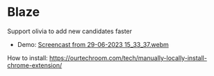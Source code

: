 # Blaze
Support olivia to add new candidates faster
* Demo:
[Screencast from 29-06-2023 15_33_37.webm](https://github.com/prd-hieu-nguyen-minh/Blaze/assets/88540016/7e63d97b-1511-4ced-8aaf-2c84783aca68)

How to install: https://ourtechroom.com/tech/manually-locally-install-chrome-extension/
